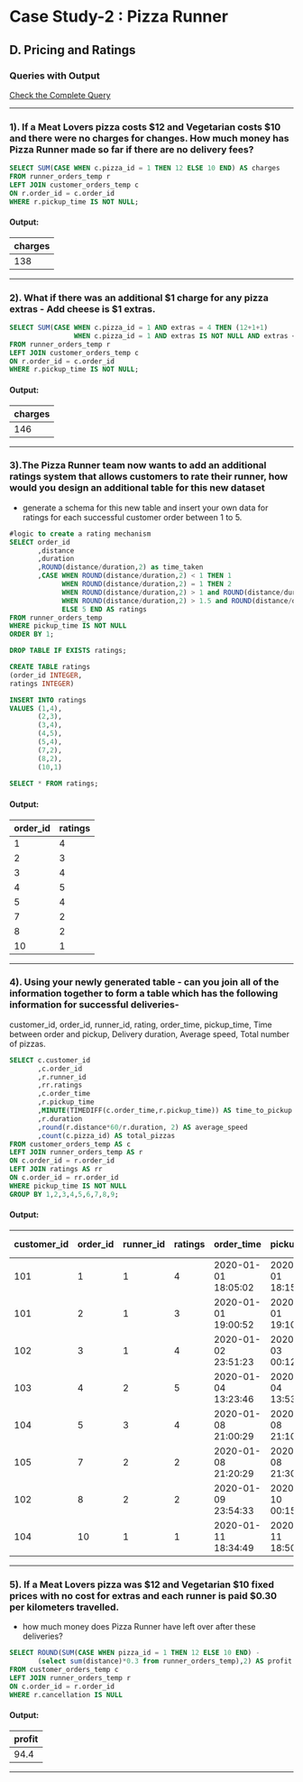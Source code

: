 # Case Study-2 : Pizza Runner

## D. Pricing and Ratings

### Queries with Output

[Check the Complete Query](https://github.com/Mahima012/8-Week-SQL-Challenge/blob/main/Case%20Study%20%232%20%3A%20Pizza%20Runner/Pizza%20Runner.sql)

***
### 1). If a Meat Lovers pizza costs $12 and Vegetarian costs $10 and there were no charges for changes. How much money has Pizza Runner made so far if there are no delivery fees?

````sql
SELECT SUM(CASE WHEN c.pizza_id = 1 THEN 12 ELSE 10 END) AS charges
FROM runner_orders_temp r
LEFT JOIN customer_orders_temp c
ON r.order_id = c.order_id
WHERE r.pickup_time IS NOT NULL;
````

#### Output:
| charges |
|---------|
| 138     |

***
### 2). What if there was an additional $1 charge for any pizza extras - Add cheese is $1 extras.

````sql
SELECT SUM(CASE WHEN c.pizza_id = 1 AND extras = 4 THEN (12+1+1)
                WHEN c.pizza_id = 1 AND extras IS NOT NULL AND extras <> 4 THEN (12+1) ELSE 12 END) AS charges
FROM runner_orders_temp r
LEFT JOIN customer_orders_temp c
ON r.order_id = c.order_id
WHERE r.pickup_time IS NOT NULL;
````

#### Output:
| charges |
|---------|
| 146     |

***
### 3).The Pizza Runner team now wants to add an additional ratings system that allows customers to rate their runner, how would you design an additional table for this new dataset 
- generate a schema for this new table and insert your own data for ratings for each successful customer order between 1 to 5.

````sql
#logic to create a rating mechanism
SELECT order_id
	   ,distance
       ,duration
       ,ROUND(distance/duration,2) as time_taken
       ,CASE WHEN ROUND(distance/duration,2) < 1 THEN 1
             WHEN ROUND(distance/duration,2) = 1 THEN 2
             WHEN ROUND(distance/duration,2) > 1 and ROUND(distance/duration,2) <1.5 THEN 3
             WHEN ROUND(distance/duration,2) > 1.5 and ROUND(distance/duration,2) <2 THEN 4
             ELSE 5 END AS ratings
FROM runner_orders_temp
WHERE pickup_time IS NOT NULL
ORDER BY 1; 

DROP TABLE IF EXISTS ratings;

CREATE TABLE ratings
(order_id INTEGER,
ratings INTEGER)

INSERT INTO ratings
VALUES (1,4),
       (2,3),
       (3,4),
       (4,5),
       (5,4),
       (7,2),
       (8,2),
       (10,1)
       
SELECT * FROM ratings;
````

#### Output:
| order_id | ratings |
|----------|---------|
|    1     |    4    |
|    2     |    3    |
|    3     |    4    |
|    4     |    5    |
|    5     |    4    |
|    7     |    2    |
|    8     |    2    |
|   10     |    1    |

***
### 4). Using your newly generated table - can you join all of the information together to form a table which has the following information for successful deliveries-
customer_id, order_id, runner_id, rating, order_time, pickup_time, Time between order and pickup, Delivery duration, Average speed, Total number of pizzas.

````sql
SELECT c.customer_id
       ,c.order_id
       ,r.runner_id
       ,rr.ratings
	   ,c.order_time
	   ,r.pickup_time
       ,MINUTE(TIMEDIFF(c.order_time,r.pickup_time)) AS time_to_pickup
       ,r.duration
       ,round(r.distance*60/r.duration, 2) AS average_speed
       ,count(c.pizza_id) AS total_pizzas
FROM customer_orders_temp AS c
LEFT JOIN runner_orders_temp AS r
ON c.order_id = r.order_id
LEFT JOIN ratings AS rr
ON c.order_id = rr.order_id
WHERE pickup_time IS NOT NULL
GROUP BY 1,2,3,4,5,6,7,8,9;
````

#### Output:
| customer_id | order_id | runner_id | ratings |     order_time      |    pickup_time     | time_to_pickup (min) | duration (min) | average_speed | total_pizzas |
|-------------|----------|-----------|---------|----------------------|---------------------|-----------------------|----------------|----------------|---------------|
|     101     |    1     |     1     |    4    | 2020-01-01 18:05:02  | 2020-01-01 18:15:34 |          10           |       32       |     37.5       |       1       |
|     101     |    2     |     1     |    3    | 2020-01-01 19:00:52  | 2020-01-01 19:10:54 |          10           |       27       |     44.44      |       1       |
|     102     |    3     |     1     |    4    | 2020-01-02 23:51:23  | 2020-01-03 00:12:37 |          21           |       20       |     40.2       |       2       |
|     103     |    4     |     2     |    5    | 2020-01-04 13:23:46  | 2020-01-04 13:53:03 |          29           |       40       |     35.1       |       3       |
|     104     |    5     |     3     |    4    | 2020-01-08 21:00:29  | 2020-01-08 21:10:57 |          10           |       15       |     40         |       1       |
|     105     |    7     |     2     |    2    | 2020-01-08 21:20:29  | 2020-01-08 21:30:45 |          10           |       25       |     60         |       1       |
|     102     |    8     |     2     |    2    | 2020-01-09 23:54:33  | 2020-01-10 00:15:02 |          20           |       15       |     93.6       |       1       |
|     104     |   10     |     1     |    1    | 2020-01-11 18:34:49  | 2020-01-11 18:50:20 |          15           |       10       |     60         |       2       |

***
### 5). If a Meat Lovers pizza was $12 and Vegetarian $10 fixed prices with no cost for extras and each runner is paid $0.30 per kilometers travelled. 
- how much money does Pizza Runner have left over after these deliveries?

````sql
SELECT ROUND(SUM(CASE WHEN pizza_id = 1 THEN 12 ELSE 10 END) -
       (select sum(distance)*0.3 from runner_orders_temp),2) AS profit
FROM customer_orders_temp c
LEFT JOIN runner_orders_temp r 
ON c.order_id = r.order_id
WHERE r.cancellation IS NULL
````

#### Output:
| profit  |
|---------|
| 94.4    |

***
